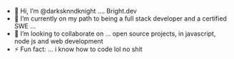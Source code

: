 - 👋 Hi, I’m @darksknndknight .... Bright.dev
- 🌱 I’m currently on my path to being a full stack developer and a certified SWE ... 
- 💞️ I’m looking to collaborate on ... open source projects, in javascript, node js and web development
- ⚡ Fun fact: ... i know how to code lol no shit

<!---
darksknndknight/darksknndknight is a ✨ special ✨ repository because its `README.md` (this file) appears on your GitHub profile.
You can click the Preview link to take a look at your changes.
--->
